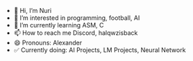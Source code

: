 - 👋 Hi, I’m Nuri
- 👀 I’m interested in programming, football, AI
- 🌱 I’m currently learning ASM, C
- 📫 How to reach me Discord, halqwzisback
- 😄 Pronouns: Alexander
- ✅ Currently doing: AI Projects, LM Projects, Neural Network
